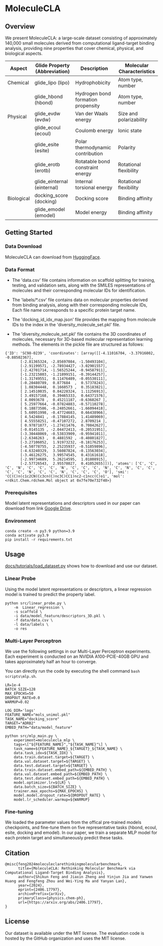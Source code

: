 <!--
 * @Author: Jiaxin Zheng
 * @Date: 2024-06-06 11:01:32
 * @LastEditors: Jiaxin Zheng
 * @LastEditTime: 2024-08-16 15:19:07
 * @Description: 
-->
# MoleculeCLA
## Overview
We present MoleculeCLA: a large-scale dataset consisting of approximately 140,000 small molecules derived from computational ligand-target binding analysis, providing nine properties that cover chemical, physical, and biological aspects.

| Aspect   | Glide Property (Abbreviation) | Description                                   | Molecular Characteristics     |
|----------|--------------------------------|-----------------------------------------------|------------------------------|
| Chemical | glide\_lipo (lipo)             | Hydrophobicity                                | Atom type, number            |
|          | glide\_hbond (hbond)           | Hydrogen bond formation propensity            | Atom type, number            |
| Physical | glide\_evdw (evdw)             | Van der Waals energy                          | Size and polarizability      |
|          | glide\_ecoul (ecoul)           | Coulomb energy                                | Ionic state                  |
|          | glide\_esite (esite)           | Polar thermodynamic contribution              | Polarity                     |
|          | glide\_erotb (erotb)           | Rotatable bond constraint energy              | Rotational flexibility       |
|          | glide\_einternal (einternal)   | Internal torsional energy                     | Rotational flexibility       |
| Biological | docking\_score (docking)      | Docking score                                 | Binding affinity              |
|          | glide\_emodel (emodel)         | Model energy                                  | Binding affinity              |

## Getting Started
### Data Download
MoleculeCLA can download from [HuggingFace](https://huggingface.co/datasets/shikun001/MoleculeCLA).

### Data Format

- The 'data.csv' file contains information on scaffold splitting for training, testing, and validation sets, along with the SMILES representations of molecules and their corresponding molecular IDs for identification.

- The 'labels/*.csv' file contains data on molecular properties derived from binding analysis, along with their corresponding molecule IDs, Each file name corresponds to a specific protein target name.

- The 'docking_id_idx_map.json' file provides the mapping from molecule IDs to the index in the 'diversity_molecule_set.pkl' file.

- The 'diversity_molecule_set.pkl' file contains the 3D coordinates of molecules, necessary for 3D-based molecular representation learning methods. The elements in the pickle file are structured as follows:

```
{'ID': 'SC98-0239', 'coordinates': [array([[-4.11016704, -3.37916002, -0.88502367],
       [-2.81365324, -2.85697084, -1.50493104],
       [-2.91199571, -2.78934427, -3.02901557],
       [-2.42701714, -1.56525244, -0.94587911],
       [-1.23215803, -1.21899151, -0.39144257],
       [-1.31749551,  0.11476489, -0.05530111],
       [-0.20480789,  0.877684  ,  0.57378243],
       [ 1.08304448,  0.1660573 ,  0.35183821],
       [ 2.14510035,  0.84228324,  1.11256913],
       [ 3.49157168,  0.39465333,  0.64371576],
       [ 4.0093678 ,  0.45211187, -0.6360267 ],
       [ 5.25977664, -0.07824883, -0.57110278],
       [ 6.18873586, -0.24852661, -1.66094418],
       [ 5.60951998, -0.47724683,  0.66438966],
       [ 4.5424841 , -0.17884145,  1.41489069],
       [ 4.55558251, -0.47107272,  2.8709214 ],
       [ 0.97871877, -1.27411476,  0.70842627],
       [-0.0145135 , -2.04472413, -0.20531951],
       [-3.30448069, -0.53833909, -0.95941011],
       [-2.6346263 ,  0.4881592 , -0.40801827],
       [-3.27106052,  1.91973232, -0.18176253],
       [-4.50778755,  2.25235937, -0.51859896],
       [-4.63240329,  3.56087824, -0.13563034],
       [-3.46126275,  3.99574545,  0.43161618],
       [-2.99734689,  5.26214595,  1.01808915],
       [-2.57726543,  2.95578027,  0.41052655]])], 'atoms': ['C', 'C', 'C', 'N', 'C', 'C', 'C', 'N', 'C', 'C', 'C', 'N', 'C', 'N', 'C', 'C', 'C', 'C', 'N', 'C', 'C', 'N', 'C', 'C', 'C', 'O'], 'smi': 'CC(C)n(c1c2CN(Cc3cn(C)nc3C)CC1)nc2-c1ncc(C)o1', 'mol': <rdkit.Chem.rdchem.Mol object at 0x7fe70e732f40>}
```

### Prerequisites

Model latent representations and descriptors used in our paper can download from link [Google Drive](https://drive.google.com/drive/folders/1vs0CtQmSwlX0BdjHtQeSHbw9p1XCkFOE).

### Environment
```
conda create -n py3.9 python=3.9
conda activate py3.9
pip install -r requirements.txt
```

## Usage

[docs/tutorials/load_dataset.py](https://github.com/Zhenger959/MoleculeCLA/blob/main/docs/tutorials/load_dataset.py) shows how to download and use our dataset.


### Linear Probe
Using the model latent representations or descriptors, a linear regression model is trained to predict the property label.
```
python src/linear_probe.py \
    -m  Linear_regression \
    -s scaffold \
    -i data/model_feature/descriptors_3D.pkl \
    -f data/data.csv \
    -l data/labels \
    -o res
```

### Multi-Layer Perceptron
We use the following settings in our Multi-Layer Perceptron experiments. Each experiment is conducted on an NVIDIA A100-PCIE-40GB GPU and takes approximately half an hour to converge.

You can directly run the code by executing the shell command `bash scripts\mlp.sh`.
```
LR=1e-4
BATCH_SIZE=128
MAX_EPOCHS=50
DROPOUT_RATE=0.0
WARMUP=0.02

LOG_DIR='logs'
FEATURE_NAME="mols_unimol.pkl"
TASK_NAME="docking_score"
TARGET="ADRB2"
EMBED_PATH="data/model_feature"

python src/mlp_main.py \
    experiment=moleculecla_mlp \
    tags=\["${FEATURE_NAME}","${TASK_NAME}"\] \
    task_name=${FEATURE_NAME}_${TARGET}_${TASK_NAME} \
    data.task_idx=${TASK_IDX} \
    data.train.dataset.target=${TARGET} \
    data.val.dataset.target=${TARGET} \
    data.test.dataset.target=${TARGET} \
    data.train.dataset.embed_path=${EMBED_PATH} \
    data.val.dataset.embed_path=${EMBED_PATH} \
    data.test.dataset.embed_path=${EMBED_PATH} \
    model.optimizer.lr=${LR} \
    data.batch_size=${BATCH_SIZE} \
    trainer.max_epochs=${MAX_EPOCHS} \
    model.model.dropout_rate=${DROPOUT_RATE} \
    model.lr_scheduler.warmup=${WARMUP}
```

### Fine-tuning
We loaded the parameter values from the offical pre-trained models checkpoints, and fine-tune them on five representative tasks (hbond, ecoul, esite, docking and emodel). In our paper, we train a separate MLP model for each protein target and simultaneously predict these tasks.

## Citation
```
@misc{feng2024moleculeclarethinkingmolecularbenchmark,
      title={MoleculeCLA: Rethinking Molecular Benchmark via Computational Ligand-Target Binding Analysis}, 
      author={Shikun Feng and Jiaxin Zheng and Yinjun Jia and Yanwen Huang and Fengfeng Zhou and Wei-Ying Ma and Yanyan Lan},
      year={2024},
      eprint={2406.17797},
      archivePrefix={arXiv},
      primaryClass={physics.chem-ph},
      url={https://arxiv.org/abs/2406.17797}, 
}
```

## License
Our dataset is available under the MIT license. The evaluation code is hosted by the GitHub organization and uses the MIT license.

<!-- ## Contributing



## Contact -->